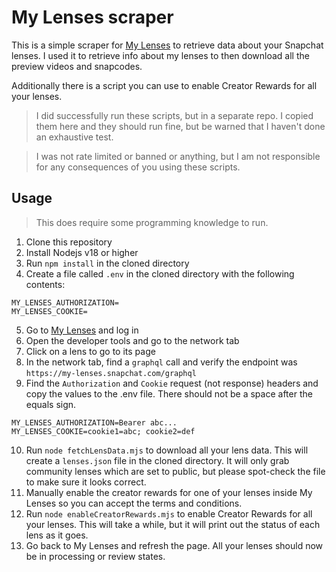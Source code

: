# My Lenses scraper

This is a simple scraper for [My Lenses](https://my-lenses.snapchat.com) to retrieve data about your Snapchat lenses. I used it to retrieve info about my lenses to then download all the preview videos and snapcodes.

Additionally there is a script you can use to enable Creator Rewards for all your lenses.

> I did successfully run these scripts, but in a separate repo. I copied them here and they should run fine, but be warned that I haven't done an exhaustive test.

> I was not rate limited or banned or anything, but I am not responsible for any consequences of you using these scripts.

## Usage

> This does require some programming knowledge to run.

1. Clone this repository
2. Install Nodejs v18 or higher
3. Run `npm install` in the cloned directory
4. Create a file called `.env` in the cloned directory with the following contents:

```
MY_LENSES_AUTHORIZATION=
MY_LENSES_COOKIE=
```

5. Go to [My Lenses](https://my-lenses.snapchat.com) and log in
6. Open the developer tools and go to the network tab
7. Click on a lens to go to its page
8. In the network tab, find a `graphql` call and verify the endpoint was `https://my-lenses.snapchat.com/graphql`
9. Find the `Authorization` and `Cookie` request (not response) headers and copy the values to the .env file. There should not be a space after the equals sign.

```
MY_LENSES_AUTHORIZATION=Bearer abc...
MY_LENSES_COOKIE=cookie1=abc; cookie2=def
```

10. Run `node fetchLensData.mjs` to download all your lens data. This will create a `lenses.json` file in the cloned directory. It will only grab community lenses which are set to public, but please spot-check the file to make sure it looks correct.
11. Manually enable the creator rewards for one of your lenses inside My Lenses so you can accept the terms and conditions.
12. Run `node enableCreatorRewards.mjs` to enable Creator Rewards for all your lenses. This will take a while, but it will print out the status of each lens as it goes.
13. Go back to My Lenses and refresh the page. All your lenses should now be in processing or review states.
